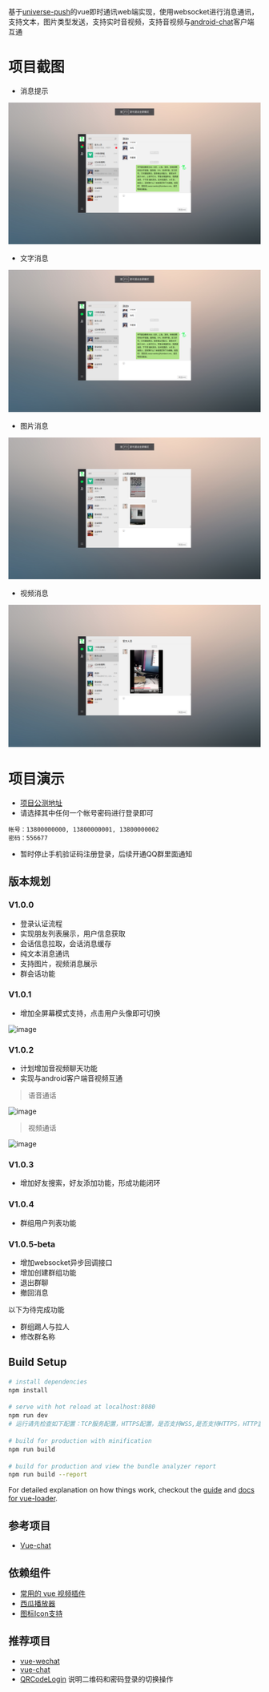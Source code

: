 
基于[universe-push](https://github.com/comsince/universe_push)的vue即时通讯web端实现，使用websocket进行消息通讯，支持文本，图片类型发送，支持实时音视频，支持音视频与[android-chat](https://github.com/comsince/android-chat)客户端互通

# 项目截图
* 消息提示

![image](./attachment/vue-chat-unread.png)

* 文字消息

![image](./attachment/vue-chat.png)

* 图片消息

![image](./attachment/vue-chat-pic.png)

* 视频消息

![image](./attachment/vue-chat-video.png)

# 项目演示
* [项目公测地址](https://chat.comsince.cn)
* 请选择其中任何一个帐号密码进行登录即可
```properties
帐号：13800000000, 13800000001, 13800000002
密码：556677
```
* 暂时停止手机验证码注册登录，后续开通QQ群里面通知

## 版本规划
### V1.0.0
* 登录认证流程
* 实现朋友列表展示，用户信息获取
* 会话信息拉取，会话消息缓存
* 纯文本消息通讯
* 支持图片，视频消息展示
* 群会话功能

### V1.0.1
* 增加全屏幕模式支持，点击用户头像即可切换

![image](https://user-gold-cdn.xitu.io/2020/4/13/171719952947e62a?w=1518&h=655&f=png&s=170160)

### V1.0.2
* 计划增加音视频聊天功能
* 实现与android客户端音视频互通

> 语音通话

![image](https://user-gold-cdn.xitu.io/2020/3/20/170f70e65d19d2ac?w=2880&h=1800&f=png&s=1120425)

> 视频通话

![image](https://user-gold-cdn.xitu.io/2020/3/20/170f70e73e8ad91e?w=2880&h=1800&f=png&s=1323835)

### V1.0.3
* 增加好友搜索，好友添加功能，形成功能闭环

### V1.0.4
* 群组用户列表功能

### V1.0.5-beta
* 增加websocket异步回调接口
* 增加创建群组功能
* 退出群聊
* 撤回消息

以下为待完成功能
* 群组踢人与拉人
* 修改群名称


## Build Setup

``` bash
# install dependencies
npm install

# serve with hot reload at localhost:8080
npm run dev
# 运行请先检查如下配置：TCP服务配置，HTTPS配置，是否支持WSS,是否支持HTTPS，HTTP监听端口8081,HTTPS监听端口8443

# build for production with minification
npm run build

# build for production and view the bundle analyzer report
npm run build --report
```

For detailed explanation on how things work, checkout the [guide](http://vuejs-templates.github.io/webpack/) and [docs for vue-loader](http://vuejs.github.io/vue-loader).



## 参考项目

* [Vue-chat](https://github.com/han960619/Vue-chat/)

## 依赖组件
* [常用的 vue 视频插件](https://wangchaoke.cn/?p=372)
* [西瓜播放器](http://h5player.bytedance.com/gettingStarted)
* [图标Icon支持](https://www.iconfont.cn/manage/index?spm=a313x.7781069.1998910419.11&manage_type=myprojects&projectId=1698562)

## 推荐项目

* [vue-wechat](https://github.com/zhaohaodang/vue-WeChat)
* [vue-chat](https://github.com/aermin/vue-chat)
* [QRCodeLogin](https://github.com/HeyJC/QRCodeLogin/blob/master/Web/auth/src/components/Input.vue) 说明二维码和密码登录的切换操作